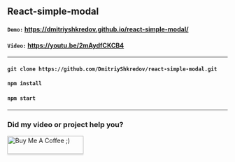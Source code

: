 ## React-simple-modal

#### `Demo:` https://dmitriyshkredov.github.io/react-simple-modal/

#### `Video:` https://youtu.be/2mAydfCKCB4

---

#### `git clone https://github.com/DmitriyShkredov/react-simple-modal.git`

#### `npm install`

#### `npm start`

---

### Did my video or project help you?

<a href="https://www.buymeacoffee.com/DmitriyShkredov" target="_blank"><img src="https://www.buymeacoffee.com/assets/img/custom_images/orange_img.png" alt="Buy Me A Coffee ;)" style="height: 41px !important;width: 174px !important;box-shadow: 0px 3px 2px 0px rgba(190, 190, 190, 0.5) !important;-webkit-box-shadow: 0px 3px 2px 0px rgba(190, 190, 190, 0.5) !important;" ></a>
